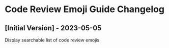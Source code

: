 # Code Review Emoji Guide Changelog

## [Initial Version] - 2023-05-05

Display searchable list of code review emojis